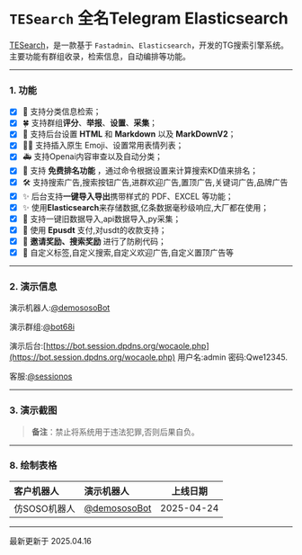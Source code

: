 # `TESearch` 全名Telegram Elasticsearch

[TESearch](https://[68i.net/forum-post/18.html)，是一款基于 `Fastadmin`、`Elasticsearch`，开发的TG搜索引擎系统。主要功能有群组收录，检索信息，自动编排等功能。

---

### 1. 功能

- [x] 🎉 支持分类信息检索；
- [x] 🍀 支持群组**评分**、**举报**、**设置**、**采集**；
- [x] 🏁 支持后台设置 **HTML** 和 **Markdown** 以及 **MarkDownV2**；
- [x] 💃🏻 支持插入原生 Emoji、设置常用表情列表；
- [x] 🚑 支持Openai内容审查以及自动分类；
- [x] 📝 支持 **免费排名功能** ，通过命令根据设置来计算搜索KD值来排名；
- [x] 🛠  支持搜索广告,搜索按钮广告,进群欢迎广告,置顶广告,关键词广告,品牌广告
- [x] ✨ 后台支持**一键导入导出**携带样式的 PDF、EXCEL 等功能；
- [x] ✨ 使用**Elasticsearch**来存储数据,亿条数据毫秒级响应,大厂都在使用；
- [x] 👏 支持一键旧数据导入,api数据导入,py采集；
- [x] 🦑 使用 **Epusdt** 支付,对usdt的收款支持；
- [x] 🌟 **邀请奖励、搜索奖励** 进行了防刷代码；
- [x] 🌟 自定义标签,自定义搜索,自定义欢迎广告,自定义置顶广告等

---

### 2. 演示信息

演示机器人:[@demososoBot](https://t.me/demososoBot)

演示群组:[@bot68i](https://t.me/bot68i)

演示后台:[https://bot.session.dpdns.org/wocaole.php](https://bot.session.dpdns.org/wocaole.php)    用户名:admin     密码:Qwe12345.

客服:[@sessionos](https://t.me/sessionos)

---

### 3. 演示截图

> **备注**：禁止将系统用于违法犯罪,否则后果自负。

---

### 8. 绘制表格

| 客户机器人        | 演示机器人   |  上线日期  |
| :--------  | :-----  | :----:  |
| 仿SOSO机器人 | [@demososoBot](https://t.me/demososoBot) |2025-04-24|


---


最新更新于 2025.04.16